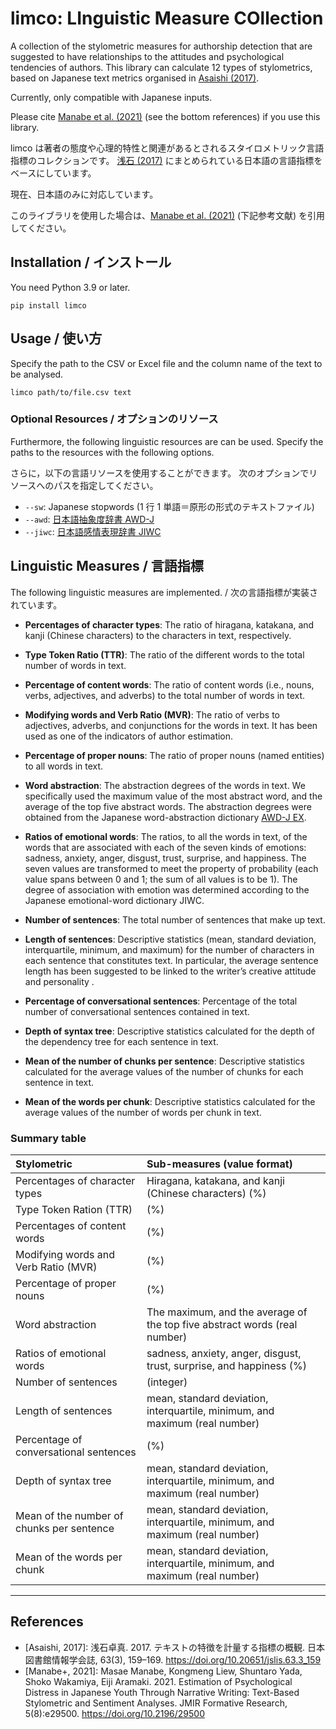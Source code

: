 # limco: LInguistic Measure COllection

A collection of the stylometric measures for authorship detection that are suggested to have relationships to the attitudes and psychological tendencies of authors.
This library can calculate 12 types of stylometrics, based on Japanese text metrics organised in [Asaishi (2017)](https://doi.org/10.20651/jslis.63.3_159).

Currently, only compatible with Japanese inputs.

Please cite [Manabe et al. (2021)](https://doi.org/10.2196/29500) (see the bottom references) if you use this library.

limco は著者の態度や心理的特性と関連があるとされるスタイロメトリック言語指標のコレクションです。
[浅石 (2017)](https://doi.org/10.20651/jslis.63.3_159) にまとめられている日本語の言語指標をベースにしています。

現在、日本語のみに対応しています。

このライブラリを使用した場合は、[Manabe et al. (2021)](https://doi.org/10.2196/29500) (下記参考文献) を引用してください。

## Installation / インストール

You need Python 3.9 or later.

```shell
pip install limco
```

## Usage / 使い方

Specify the path to the CSV or Excel file and the column name of the text to be analysed.

```shell
limco path/to/file.csv text
```

### Optional Resources / オプションのリソース

Furthermore, the following linguistic resources are can be used.
Specify the paths to the resources with the following options.

さらに，以下の言語リソースを使用することができます。
次のオプションでリソースへのパスを指定してください。

- `--sw`: Japanese stopwords (1 行 1 単語＝原形の形式のテキストファイル)
- `--awd`: [日本語抽象度辞書 AWD-J](https://sociocom.naist.jp/awd-j/)
- `--jiwc`: [日本語感情表現辞書 JIWC](https://sociocom.naist.jp/jiwc-dictionary/)

## Linguistic Measures / 言語指標

The following linguistic measures are implemented. / 次の言語指標が実装されています。

- **Percentages of character types**:
  The ratio of hiragana, katakana, and kanji (Chinese characters) to
  the characters in text, respectively.

- **Type Token Ratio (TTR)**:
  The ratio of the different words to the total number of words in text.

- **Percentage of content words**:
  The ratio of content words (i.e., nouns, verbs, adjectives, and
  adverbs) to the total number of words in text.

- **Modifying words and Verb Ratio (MVR)**:
  The ratio of verbs to adjectives, adverbs, and conjunctions for the
  words in text. It has been used as one of the indicators of
  author estimation.

- **Percentage of proper nouns**:
  The ratio of proper nouns (named entities) to all words in text.

- **Word abstraction**:
  The abstraction degrees of the words in text. We specifically
  used the maximum value of the most abstract word, and the average of
  the top five abstract words. The abstraction degrees were obtained
  from the Japanese word-abstraction dictionary [AWD-J EX](http://sociocom.jp/~data/2019-AWD-J/).

- **Ratios of emotional words**:
  The ratios, to all the words in text, of the words that are
  associated with each of the seven kinds of emotions: sadness,
  anxiety, anger, disgust, trust, surprise, and happiness. The seven
  values are transformed to meet the property of probability (each
  value spans between 0 and 1; the sum of all values is to be 1). The
  degree of association with emotion was determined according to the
  Japanese emotional-word dictionary JIWC.

- **Number of sentences**:
  The total number of sentences that make up text.

- **Length of sentences**:
  Descriptive statistics (mean, standard deviation, interquartile,
  minimum, and maximum) for the number of characters in each sentence
  that constitutes text. In particular, the average sentence
  length has been suggested to be linked to the writer’s creative
  attitude and personality .

- **Percentage of conversational sentences**:
  Percentage of the total number of conversational sentences contained
  in text.

- **Depth of syntax tree**:
  Descriptive statistics calculated for the depth of the dependency
  tree for each sentence in text.

- **Mean of the number of chunks per sentence**:
  Descriptive statistics calculated for the average values of the
  number of chunks for each sentence in text.

- **Mean of the words per chunk**:
  Descriptive statistics calculated for the average values of the
  number of words per chunk in text.

### Summary table

| Stylometric                               | Sub-measures (value format)                                                 |
| :---------------------------------------- | :-------------------------------------------------------------------------- |
| Percentages of character types            | Hiragana, katakana, and kanji (Chinese characters) (%)                      |
| Type Token Ration (TTR)                   | (%)                                                                         |
| Percentages of content words              | (%)                                                                         |
| Modifying words and Verb Ratio (MVR)      | (%)                                                                         |
| Percentage of proper nouns                | (%)                                                                         |
| Word abstraction                          | The maximum, and the average of the top five abstract words (real number)   |
| Ratios of emotional words                 | sadness, anxiety, anger, disgust, trust, surprise, and happiness (%)        |
| Number of sentences                       | (integer)                                                                   |
| Length of sentences                       | mean, standard deviation, interquartile, minimum, and maximum (real number) |
| Percentage of conversational sentences    | (%)                                                                         |
| Depth of syntax tree                      | mean, standard deviation, interquartile, minimum, and maximum (real number) |
| Mean of the number of chunks per sentence | mean, standard deviation, interquartile, minimum, and maximum (real number) |
| Mean of the words per chunk               | mean, standard deviation, interquartile, minimum, and maximum (real number) |

---

## References

- [Asaishi, 2017]: 浅石卓真. 2017. テキストの特徴を計量する指標の概観. 日本図書館情報学会誌, 63(3), 159–169. https://doi.org/10.20651/jslis.63.3_159
- [Manabe+, 2021]: Masae Manabe, Kongmeng Liew, Shuntaro Yada, Shoko Wakamiya, Eiji Aramaki. 2021. Estimation of Psychological Distress in Japanese Youth Through Narrative Writing: Text-Based Stylometric and Sentiment Analyses. JMIR Formative Research, 5(8):e29500. https://doi.org/10.2196/29500
